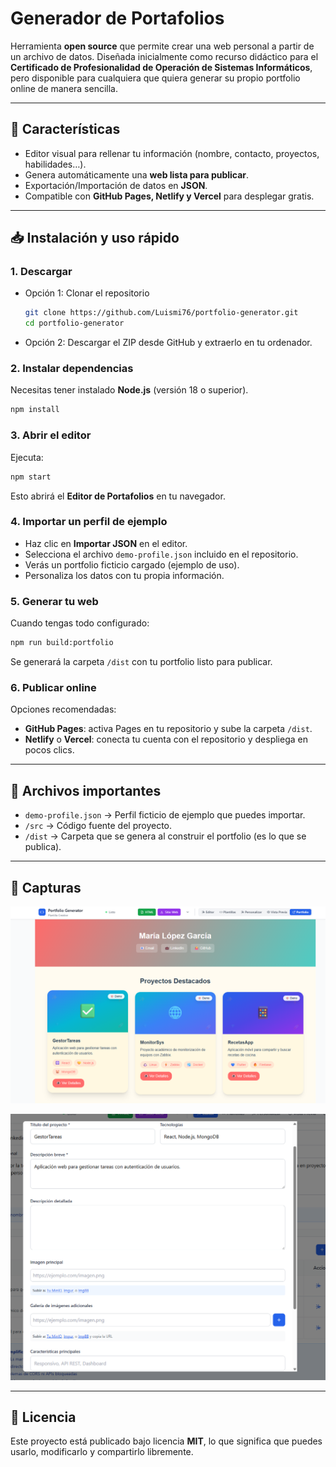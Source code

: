 # Generador de Portafolios

Herramienta **open source** que permite crear una web personal a partir de un archivo de datos.
Diseñada inicialmente como recurso didáctico para el **Certificado de Profesionalidad de Operación de Sistemas Informáticos**, pero disponible para cualquiera que quiera generar su propio portfolio online de manera sencilla.

---

## 🚀 Características

* Editor visual para rellenar tu información (nombre, contacto, proyectos, habilidades…).
* Genera automáticamente una **web lista para publicar**.
* Exportación/Importación de datos en **JSON**.
* Compatible con **GitHub Pages, Netlify y Vercel** para desplegar gratis.

---

## 📥 Instalación y uso rápido

### 1. Descargar

* Opción 1: Clonar el repositorio
  
  ```bash
  git clone https://github.com/Luismi76/portfolio-generator.git
  cd portfolio-generator
  ```

* Opción 2: Descargar el ZIP desde GitHub y extraerlo en tu ordenador.

### 2. Instalar dependencias

Necesitas tener instalado **Node.js** (versión 18 o superior).

```bash
npm install
```

### 3. Abrir el editor

Ejecuta:

```bash
npm start
```

Esto abrirá el **Editor de Portafolios** en tu navegador.

### 4. Importar un perfil de ejemplo

* Haz clic en **Importar JSON** en el editor.
* Selecciona el archivo `demo-profile.json` incluido en el repositorio.
* Verás un portfolio ficticio cargado (ejemplo de uso).
* Personaliza los datos con tu propia información.

### 5. Generar tu web

Cuando tengas todo configurado:

```bash
npm run build:portfolio
```

Se generará la carpeta `/dist` con tu portfolio listo para publicar.

### 6. Publicar online

Opciones recomendadas:

* **GitHub Pages**: activa Pages en tu repositorio y sube la carpeta `/dist`.
* **Netlify** o **Vercel**: conecta tu cuenta con el repositorio y despliega en pocos clics.

---

## 📂 Archivos importantes

* `demo-profile.json` → Perfil ficticio de ejemplo que puedes importar.
* `/src` → Código fuente del proyecto.
* `/dist` → Carpeta que se genera al construir el portfolio (es lo que se publica).

---

## 📸 Capturas

![Porfolio](assets\2025-09-22-18-25-57-image.png)

![Editor](assets\2025-09-22-18-26-47-image.png)

---

## 📜 Licencia

Este proyecto está publicado bajo licencia **MIT**, lo que significa que puedes usarlo, modificarlo y compartirlo libremente.
